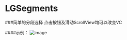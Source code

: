 # LGSegments

###简单的分段选择
点击按钮及滑动ScrollView均可以改变VC

####示例：
![image](https://github.com/YourAcountName/ProjectName/blob/master/GIFName.gif )  
